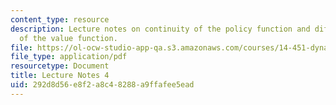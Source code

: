 ```yaml
---
content_type: resource
description: Lecture notes on continuity of the policy function and differentiability
  of the value function.
file: https://ol-ocw-studio-app-qa.s3.amazonaws.com/courses/14-451-dynamic-optimization-methods-with-applications-fall-2009/292d8d56e8f2a8c48288a9ffafee5ead_MIT14_451F09_lec04.pdf
file_type: application/pdf
resourcetype: Document
title: Lecture Notes 4
uid: 292d8d56-e8f2-a8c4-8288-a9ffafee5ead
---
```

